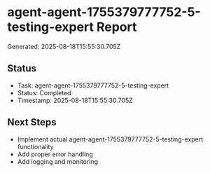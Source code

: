 # agent-agent-1755379777752-5-testing-expert Report

Generated: 2025-08-18T15:55:30.705Z

## Status
- Task: agent-agent-1755379777752-5-testing-expert
- Status: Completed
- Timestamp: 2025-08-18T15:55:30.705Z

## Next Steps
- Implement actual agent-agent-1755379777752-5-testing-expert functionality
- Add proper error handling
- Add logging and monitoring
